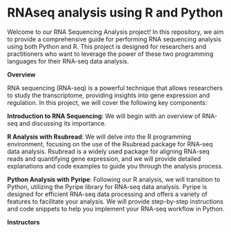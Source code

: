 # RNAseq analysis using R and Python

Welcome to our RNA Sequencing Analysis project! In this repository, we aim to provide a comprehensive guide for performing RNA sequencing analysis using both Python and R. This project is designed for researchers and practitioners who want to leverage the power of these two programming languages for their RNA-seq data analysis.

**Overview**

RNA sequencing (RNA-seq) is a powerful technique that allows researchers to study the transcriptome, providing insights into gene expression and regulation. In this project, we will cover the following key components:

**Introduction to RNA Sequencing**: We will begin with an overview of RNA-seq and discussing its importance.

**R Analysis with Rsubread**: We will delve into the R programming environment, focusing on the use of the Rsubread package for RNA-seq data analysis. Rsubread is a widely used package for aligning RNA-seq reads and quantifying gene expression, and we will provide detailed explanations and code examples to guide you through the analysis process.

**Python Analysis with Pyripe**: Following our R analysis, we will transition to Python, utilizing the Pyripe library for RNA-seq data analysis. Pyripe is designed for efficient RNA-seq data processing and offers a variety of features to facilitate your analysis. We will provide step-by-step instructions and code snippets to help you implement your RNA-seq workflow in Python.

**Instructors**
